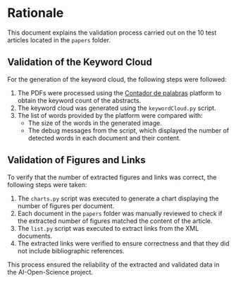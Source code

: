 # Rationale

This document explains the validation process carried out on the 10 test articles located in the `papers` folder.

## Validation of the Keyword Cloud
For the generation of the keyword cloud, the following steps were followed:
1. The PDFs were processed using the [Contador de palabras](https://www.contadordepalabras.com/) platform to obtain the keyword count of the abstracts.
2. The keyword cloud was generated using the `keywordCloud.py` script.
3. The list of words provided by the platform were compared with:
   - The size of the words in the generated image.
   - The debug messages from the script, which displayed the number of detected words in each document and their content.


## Validation of Figures and Links
To verify that the number of extracted figures and links was correct, the following steps were taken:
1. The `charts.py` script was executed to generate a chart displaying the number of figures per document.
2. Each document in the `papers` folder was manually reviewed to check if the extracted number of figures matched the content of the article.
3. The `list.py` script was executed to extract links from the XML documents.
4. The extracted links were verified to ensure correctness and that they did not include bibliographic references.


This process ensured the reliability of the extracted and validated data in the AI-Open-Science project.

